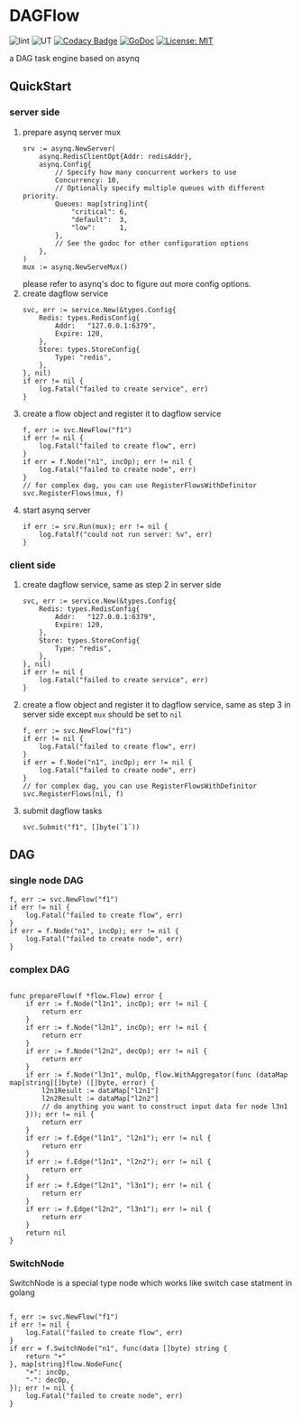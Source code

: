 # DAGFlow

![lint](https://github.com/yuyang0/dagflow/workflows/test/badge.svg)
![UT](https://github.com/yuyang0/dagflow/workflows/golangci-lint/badge.svg)
[![Codacy Badge](https://app.codacy.com/project/badge/Grade/e76c475f817a409d860934a64c603cb1)](https://app.codacy.com/gh/yuyang0/dagflow/dashboard?utm_source=gh&utm_medium=referral&utm_content=&utm_campaign=Badge_grade)
[![GoDoc](https://godoc.org/github.com/yuyang0/dagflow?status.svg)](https://godoc.org/github.com/yuyang0/dagflow)
[![License: MIT](https://img.shields.io/badge/license-MIT-green.svg)](https://opensource.org/licenses/MIT)

a DAG task engine based on asynq

## QuickStart
### server side
1. prepare asynq server mux
    ```golang
    srv := asynq.NewServer(
		asynq.RedisClientOpt{Addr: redisAddr},
		asynq.Config{
			// Specify how many concurrent workers to use
			Concurrency: 10,
			// Optionally specify multiple queues with different priority.
			Queues: map[string]int{
				"critical": 6,
				"default":  3,
				"low":      1,
			},
			// See the godoc for other configuration options
		},
	)
    mux := asynq.NewServeMux()
    ```
    please refer to asynq's doc to figure out more config options.
2. create dagflow service
    ```golang
    svc, err := service.New(&types.Config{
		Redis: types.RedisConfig{
			Addr:   "127.0.0.1:6379",
			Expire: 120,
		},
	    Store: types.StoreConfig{
		    Type: "redis",
	    },
    }, nil)
    if err != nil {
    	log.Fatal("failed to create service", err)
    }
    ```
3. create a flow object and register it to dagflow service
    ```golang
    f, err := svc.NewFlow("f1")
	if err != nil {
		log.Fatal("failed to create flow", err)
	}
	if err = f.Node("n1", incOp); err != nil {
		log.Fatal("failed to create node", err)
    }
    // for complex dag, you can use RegisterFlowsWithDefinitor
    svc.RegisterFlows(mux, f)
    ```
4. start asynq server
    ```golang
    if err := srv.Run(mux); err != nil {
		log.Fatalf("could not run server: %v", err)
	}
    ```
### client side
1. create dagflow service, same as step 2 in server side
    ```golang
    svc, err := service.New(&types.Config{
		Redis: types.RedisConfig{
			Addr:   "127.0.0.1:6379",
			Expire: 120,
		},
	    Store: types.StoreConfig{
		    Type: "redis",
	    },
    }, nil)
    if err != nil {
    	log.Fatal("failed to create service", err)
    }
    ```
2. create a flow object and register it to dagflow service, same as step 3 in server side except `mux` should be set to `nil`
    ```golang
    f, err := svc.NewFlow("f1")
	if err != nil {
		log.Fatal("failed to create flow", err)
	}
	if err = f.Node("n1", incOp); err != nil {
		log.Fatal("failed to create node", err)
    }
    // for complex dag, you can use RegisterFlowsWithDefinitor
    svc.RegisterFlows(nil, f)
    ```
3. submit dagflow tasks
    ```golang
    svc.Submit("f1", []byte(`1`))
    ```

## DAG
### single node DAG

```golang
f, err := svc.NewFlow("f1")
if err != nil {
    log.Fatal("failed to create flow", err)
}
if err = f.Node("n1", incOp); err != nil {
    log.Fatal("failed to create node", err)
}
```

### complex DAG
```golang

func prepareFlow(f *flow.Flow) error {
	if err := f.Node("l1n1", incOp); err != nil {
		return err
	}
	if err := f.Node("l2n1", incOp); err != nil {
		return err
	}
	if err := f.Node("l2n2", decOp); err != nil {
		return err
	}
	if err := f.Node("l3n1", mulOp, flow.WithAggregator(func (dataMap map[string][]byte) ([]byte, error) {
        l2n1Result := dataMap["l2n1"]
        l2n2Result := dataMap["l2n2"]
        // do anything you want to construct input data for node l3n1
    })); err != nil {
		return err
	}
	if err := f.Edge("l1n1", "l2n1"); err != nil {
		return err
	}
	if err := f.Edge("l1n1", "l2n2"); err != nil {
		return err
	}
	if err := f.Edge("l2n1", "l3n1"); err != nil {
		return err
	}
	if err := f.Edge("l2n2", "l3n1"); err != nil {
		return err
	}
	return nil
}
```

### SwitchNode
SwitchNode is a special type node which works like switch case statment in golang

```golang

f, err := svc.NewFlow("f1")
if err != nil {
    log.Fatal("failed to create flow", err)
}
if err = f.SwitchNode("n1", func(data []byte) string {
    return "+"
}, map[string]flow.NodeFunc{
    "+": incOp,
    "-": decOp,
}); err != nil {
    log.Fatal("failed to create node", err)
}
```